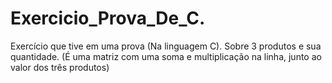 # Exercicio_Prova_De_C.
Exercício que tive em uma prova (Na linguagem C).
Sobre 3 produtos e sua quantidade. (É uma matriz com uma soma e multiplicação na linha, junto ao valor dos três produtos)
